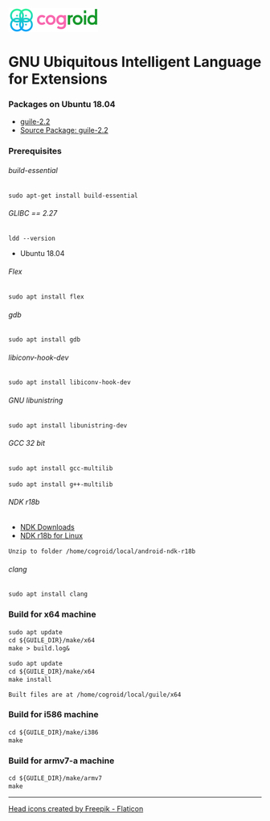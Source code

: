 [![cogroid.com](https://github.com/cogroid/resources/raw/main/images/banner/cogroid-48.png)](https://cogroid.com)

# GNU Ubiquitous Intelligent Language for Extensions

### Packages on Ubuntu 18.04

* [guile-2.2](https://packages.ubuntu.com/bionic/lisp/guile-2.2)
* [Source Package: guile-2.2](https://packages.ubuntu.com/source/bionic/guile-2.2)

### Prerequisites

###### build-essential

```
sudo apt-get install build-essential
```

###### GLIBC == 2.27

```
ldd --version
```

* Ubuntu 18.04

###### Flex

```
sudo apt install flex
```

###### gdb

```
sudo apt install gdb
```

###### libiconv-hook-dev

```
sudo apt install libiconv-hook-dev
```

###### GNU libunistring

```
sudo apt install libunistring-dev
```

###### GCC 32 bit

```
sudo apt install gcc-multilib

sudo apt install g++-multilib
```

###### NDK r18b

* [NDK Downloads](https://developer.android.com/ndk/downloads)
* [NDK r18b for Linux](https://dl.google.com/android/repository/android-ndk-r18b-linux-x86_64.zip)

```
Unzip to folder /home/cogroid/local/android-ndk-r18b
```

###### clang

```
sudo apt install clang
```

### Build for x64 machine

```
sudo apt update
cd ${GUILE_DIR}/make/x64
make > build.log&
```

```
sudo apt update
cd ${GUILE_DIR}/make/x64
make install
```

```
Built files are at /home/cogroid/local/guile/x64
```

### Build for i586 machine

```
cd ${GUILE_DIR}/make/i386
make
```

### Build for armv7-a machine

```
cd ${GUILE_DIR}/make/armv7
make
```

---
[Head icons created by Freepik - Flaticon](https://www.flaticon.com/free-icons/head)
